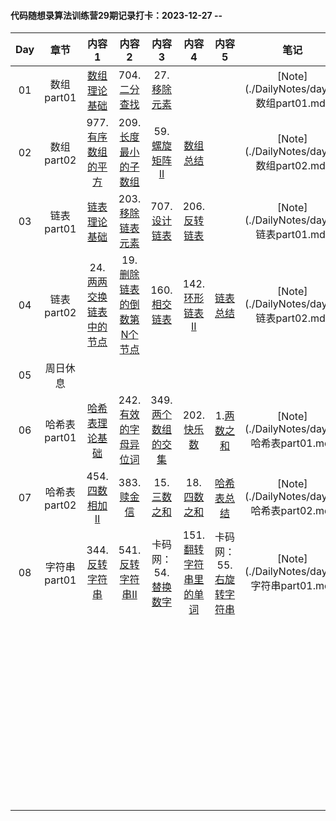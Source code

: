#### **代码随想录算法训练营29期记录打卡**：2023-12-27 -- 

| Day  |     章节     |                            内容1                             |                            内容2                             |                            内容3                             |                            内容4                             |                            内容5                             |                    笔记                    |
| :--: | :----------: | :----------------------------------------------------------: | :----------------------------------------------------------: | :----------------------------------------------------------: | :----------------------------------------------------------: | :----------------------------------------------------------: | :----------------------------------------: |
|  01  |  数组part01  | [数组理论基础](https://programmercarl.com/%E6%95%B0%E7%BB%84%E7%90%86%E8%AE%BA%E5%9F%BA%E7%A1%80.html) | 704. [二分查找](https://programmercarl.com/0704.%E4%BA%8C%E5%88%86%E6%9F%A5%E6%89%BE.html#) | 27. [移除元素](https://programmercarl.com/0027.%E7%A7%BB%E9%99%A4%E5%85%83%E7%B4%A0.html) |                                                              |                                                              |  [Note](./DailyNotes/day01 数组part01.md)  |
|  02  |  数组part02  | 977.[有序数组的平方](https://programmercarl.com/0977.%E6%9C%89%E5%BA%8F%E6%95%B0%E7%BB%84%E7%9A%84%E5%B9%B3%E6%96%B9.html) | 209.[长度最小的子数组](https://programmercarl.com/0209.%E9%95%BF%E5%BA%A6%E6%9C%80%E5%B0%8F%E7%9A%84%E5%AD%90%E6%95%B0%E7%BB%84.html) | 59.[螺旋矩阵II](https://programmercarl.com/0059.%E8%9E%BA%E6%97%8B%E7%9F%A9%E9%98%B5II.html) | [数组总结](https://programmercarl.com/%E6%95%B0%E7%BB%84%E6%80%BB%E7%BB%93%E7%AF%87.html) |                                                              |  [Note](./DailyNotes/day02 数组part02.md)  |
|  03  |  链表part01  | [链表理论基础](https://programmercarl.com/%E9%93%BE%E8%A1%A8%E7%90%86%E8%AE%BA%E5%9F%BA%E7%A1%80.html) | 203.[移除链表元素](https://programmercarl.com/0203.%E7%A7%BB%E9%99%A4%E9%93%BE%E8%A1%A8%E5%85%83%E7%B4%A0.html) | 707.[设计链表](https://programmercarl.com/0707.%E8%AE%BE%E8%AE%A1%E9%93%BE%E8%A1%A8.html) | 206.[反转链表](https://programmercarl.com/0206.%E7%BF%BB%E8%BD%AC%E9%93%BE%E8%A1%A8.html) |                                                              |  [Note](./DailyNotes/day03 链表part01.md)  |
|  04  |  链表part02  | 24. [两两交换链表中的节点](https://programmercarl.com/0024.%E4%B8%A4%E4%B8%A4%E4%BA%A4%E6%8D%A2%E9%93%BE%E8%A1%A8%E4%B8%AD%E7%9A%84%E8%8A%82%E7%82%B9.html#) | 19.[删除链表的倒数第N个节点](https://programmercarl.com/0019.%E5%88%A0%E9%99%A4%E9%93%BE%E8%A1%A8%E7%9A%84%E5%80%92%E6%95%B0%E7%AC%ACN%E4%B8%AA%E8%8A%82%E7%82%B9.html) | 160. [相交链表](https://programmercarl.com/%E9%9D%A2%E8%AF%95%E9%A2%9802.07.%E9%93%BE%E8%A1%A8%E7%9B%B8%E4%BA%A4.html) | 142.[环形链表II](https://programmercarl.com/0142.%E7%8E%AF%E5%BD%A2%E9%93%BE%E8%A1%A8II.html) | [链表总结](https://programmercarl.com/%E9%93%BE%E8%A1%A8%E6%80%BB%E7%BB%93%E7%AF%87.html) |  [Note](./DailyNotes/day04 链表part02.md)  |
|  05  |   周日休息   |                                                              |                                                              |                                                              |                                                              |                                                              |                                            |
|  06  | 哈希表part01 | [哈希表理论基础](https://programmercarl.com/%E5%93%88%E5%B8%8C%E8%A1%A8%E7%90%86%E8%AE%BA%E5%9F%BA%E7%A1%80.html) | 242. [有效的字母异位词](https://programmercarl.com/0242.%E6%9C%89%E6%95%88%E7%9A%84%E5%AD%97%E6%AF%8D%E5%BC%82%E4%BD%8D%E8%AF%8D.html) | 349.[两个数组的交集](https://programmercarl.com/0349.%E4%B8%A4%E4%B8%AA%E6%95%B0%E7%BB%84%E7%9A%84%E4%BA%A4%E9%9B%86.html) | 202. [快乐数](https://programmercarl.com/0202.%E5%BF%AB%E4%B9%90%E6%95%B0.html) | 1.[两数之和](https://programmercarl.com/0001.%E4%B8%A4%E6%95%B0%E4%B9%8B%E5%92%8C.html) | [Note](./DailyNotes/day06 哈希表part01.md) |
|  07  | 哈希表part02 | 454.[四数相加II](https://programmercarl.com/0454.%E5%9B%9B%E6%95%B0%E7%9B%B8%E5%8A%A0II.html) | 383. [赎金信](https://programmercarl.com/0383.%E8%B5%8E%E9%87%91%E4%BF%A1.html) | 15. [三数之和](https://programmercarl.com/0015.%E4%B8%89%E6%95%B0%E4%B9%8B%E5%92%8C.html) | 18. [四数之和](https://programmercarl.com/0018.%E5%9B%9B%E6%95%B0%E4%B9%8B%E5%92%8C.html) | [哈希表总结](https://programmercarl.com/%E5%93%88%E5%B8%8C%E8%A1%A8%E6%80%BB%E7%BB%93.html) | [Note](./DailyNotes/day07 哈希表part02.md) |
|  08  | 字符串part01 | 344.[反转字符串](https://programmercarl.com/0344.%E5%8F%8D%E8%BD%AC%E5%AD%97%E7%AC%A6%E4%B8%B2.html) | 541. [反转字符串II](https://programmercarl.com/0541.%E5%8F%8D%E8%BD%AC%E5%AD%97%E7%AC%A6%E4%B8%B2II.html) | 卡码网：54.[替换数字](https://programmercarl.com/kama54.%E6%9B%BF%E6%8D%A2%E6%95%B0%E5%AD%97.html) | 151.[翻转字符串里的单词](https://programmercarl.com/0151.%E7%BF%BB%E8%BD%AC%E5%AD%97%E7%AC%A6%E4%B8%B2%E9%87%8C%E7%9A%84%E5%8D%95%E8%AF%8D.html) | 卡码网：55.[右旋转字符串](https://programmercarl.com/kama55.%E5%8F%B3%E6%97%8B%E5%AD%97%E7%AC%A6%E4%B8%B2.html) | [Note](./DailyNotes/day08 字符串part01.md) |
|      |              |                                                              |                                                              |                                                              |                                                              |                                                              |                                            |
|      |              |                                                              |                                                              |                                                              |                                                              |                                                              |                                            |
|      |              |                                                              |                                                              |                                                              |                                                              |                                                              |                                            |
|      |              |                                                              |                                                              |                                                              |                                                              |                                                              |                                            |
|      |              |                                                              |                                                              |                                                              |                                                              |                                                              |                                            |
|      |              |                                                              |                                                              |                                                              |                                                              |                                                              |                                            |
|      |              |                                                              |                                                              |                                                              |                                                              |                                                              |                                            |
|      |              |                                                              |                                                              |                                                              |                                                              |                                                              |                                            |
|      |              |                                                              |                                                              |                                                              |                                                              |                                                              |                                            |
|      |              |                                                              |                                                              |                                                              |                                                              |                                                              |                                            |
|      |              |                                                              |                                                              |                                                              |                                                              |                                                              |                                            |
|      |              |                                                              |                                                              |                                                              |                                                              |                                                              |                                            |
|      |              |                                                              |                                                              |                                                              |                                                              |                                                              |                                            |
|      |              |                                                              |                                                              |                                                              |                                                              |                                                              |                                            |
|      |              |                                                              |                                                              |                                                              |                                                              |                                                              |                                            |
|      |              |                                                              |                                                              |                                                              |                                                              |                                                              |                                            |
|      |              |                                                              |                                                              |                                                              |                                                              |                                                              |                                            |
|      |              |                                                              |                                                              |                                                              |                                                              |                                                              |                                            |
|      |              |                                                              |                                                              |                                                              |                                                              |                                                              |                                            |
|      |              |                                                              |                                                              |                                                              |                                                              |                                                              |                                            |
|      |              |                                                              |                                                              |                                                              |                                                              |                                                              |                                            |
|      |              |                                                              |                                                              |                                                              |                                                              |                                                              |                                            |
|      |              |                                                              |                                                              |                                                              |                                                              |                                                              |                                            |
|      |              |                                                              |                                                              |                                                              |                                                              |                                                              |                                            |
|      |              |                                                              |                                                              |                                                              |                                                              |                                                              |                                            |
|      |              |                                                              |                                                              |                                                              |                                                              |                                                              |                                            |
|      |              |                                                              |                                                              |                                                              |                                                              |                                                              |                                            |
|      |              |                                                              |                                                              |                                                              |                                                              |                                                              |                                            |
|      |              |                                                              |                                                              |                                                              |                                                              |                                                              |                                            |
|      |              |                                                              |                                                              |                                                              |                                                              |                                                              |                                            |
|      |              |                                                              |                                                              |                                                              |                                                              |                                                              |                                            |
|      |              |                                                              |                                                              |                                                              |                                                              |                                                              |                                            |
|      |              |                                                              |                                                              |                                                              |                                                              |                                                              |                                            |
|      |              |                                                              |                                                              |                                                              |                                                              |                                                              |                                            |
|      |              |                                                              |                                                              |                                                              |                                                              |                                                              |                                            |
|      |              |                                                              |                                                              |                                                              |                                                              |                                                              |                                            |
|      |              |                                                              |                                                              |                                                              |                                                              |                                                              |                                            |
|      |              |                                                              |                                                              |                                                              |                                                              |                                                              |                                            |
|      |              |                                                              |                                                              |                                                              |                                                              |                                                              |                                            |
|      |              |                                                              |                                                              |                                                              |                                                              |                                                              |                                            |
|      |              |                                                              |                                                              |                                                              |                                                              |                                                              |                                            |
|      |              |                                                              |                                                              |                                                              |                                                              |                                                              |                                            |
|      |              |                                                              |                                                              |                                                              |                                                              |                                                              |                                            |
|      |              |                                                              |                                                              |                                                              |                                                              |                                                              |                                            |
|      |              |                                                              |                                                              |                                                              |                                                              |                                                              |                                            |
|      |              |                                                              |                                                              |                                                              |                                                              |                                                              |                                            |
|      |              |                                                              |                                                              |                                                              |                                                              |                                                              |                                            |
|      |              |                                                              |                                                              |                                                              |                                                              |                                                              |                                            |
|      |              |                                                              |                                                              |                                                              |                                                              |                                                              |                                            |
|      |              |                                                              |                                                              |                                                              |                                                              |                                                              |                                            |
|      |              |                                                              |                                                              |                                                              |                                                              |                                                              |                                            |

